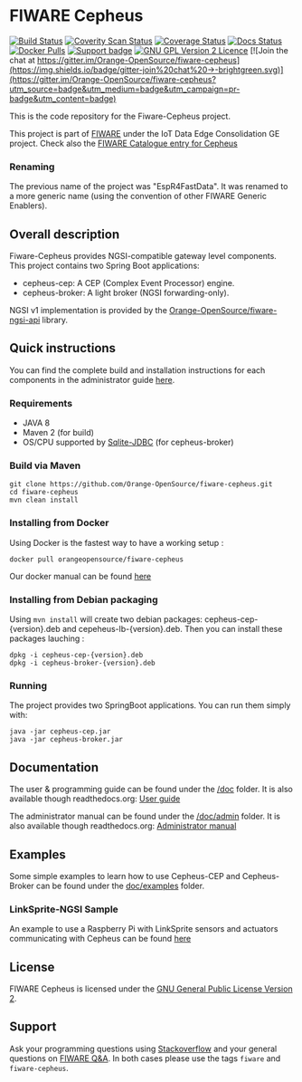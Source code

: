 # FIWARE Cepheus

[![Build Status](https://travis-ci.org/Orange-OpenSource/fiware-cepheus.svg?branch=master)](https://travis-ci.org/Orange-OpenSource/fiware-cepheus)
[![Coverity Scan Status](https://scan.coverity.com/projects/5913/badge.svg)](https://scan.coverity.com/projects/5913)
[![Coverage Status](https://coveralls.io/repos/Orange-OpenSource/fiware-cepheus/badge.svg?branch=master&service=github)](https://coveralls.io/github/Orange-OpenSource/fiware-cepheus?branch=master)
[![Docs Status](https://readthedocs.org/projects/fiware-cepheus/badge/?version=latest)](https://readthedocs.org/projects/fiware-cepheus/)
[![Docker Pulls](https://img.shields.io/badge/docker%20pulls-262%20MB-blue.svg)](https://hub.docker.com/r/orangeopensource/fiware-cepheus/)
[![Support badge]( https://img.shields.io/badge/support-sof-yellowgreen.svg)](http://stackoverflow.com/questions/tagged/fiware)
[![GNU GPL Version 2 Licence](http://img.shields.io/:license-gpl2-blue.svg)](LICENSE.txt)
[![Join the chat at https://gitter.im/Orange-OpenSource/fiware-cepheus](https://img.shields.io/badge/gitter-join%20chat%20→-brightgreen.svg)](https://gitter.im/Orange-OpenSource/fiware-cepheus?utm_source=badge&utm_medium=badge&utm_campaign=pr-badge&utm_content=badge)

This is the code repository for the Fiware-Cepheus project.

This project is part of [FIWARE](http://www.fiware.org) under the IoT Data Edge Consolidation GE project.
Check also the [FIWARE Catalogue entry for Cepheus](http://catalogue.fiware.org/enablers/iot-data-edge-consolidation-ge-cepheus)

### Renaming

The previous name of the project was "EspR4FastData".
It was renamed to a more generic name (using the convention of other FIWARE Generic Enablers).

## Overall description

Fiware-Cepheus provides NGSI-compatible gateway level components.
This project contains two Spring Boot applications:

* cepheus-cep: A CEP (Complex Event Processor) engine.
* cepheus-broker: A light broker (NGSI forwarding-only).

NGSI v1 implementation is provided by the [Orange-OpenSource/fiware-ngsi-api](https://github.com/Orange-OpenSource/fiware-ngsi-api) library.

## Quick instructions

You can find the complete build and installation instructions for each components in the administrator guide [here](doc/admin).

### Requirements

* JAVA 8
* Maven 2 (for build)
* OS/CPU supported by [Sqlite-JDBC](https://github.com/xerial/sqlite-jdbc) (for cepheus-broker)

### Build via Maven

    git clone https://github.com/Orange-OpenSource/fiware-cepheus.git
    cd fiware-cepheus
    mvn clean install

### Installing from Docker

Using Docker is the fastest way to have a working setup :

    docker pull orangeopensource/fiware-cepheus

Our docker manual can be found [here](docker/README.md)

### Installing from Debian packaging

Using `mvn install` will create two debian packages: cepheus-cep-{version}.deb and cepeheus-lb-{version}.deb.
Then you can install these packages lauching :

    dpkg -i cepheus-cep-{version}.deb
    dpkg -i cepheus-broker-{version}.deb

### Running

The project provides two SpringBoot applications. You can run them simply with:

    java -jar cepheus-cep.jar
    java -jar cepheus-broker.jar

## Documentation

The user & programming guide can be found under the [/doc](doc) folder.
It is also available though readthedocs.org: [User guide](http://fiware-cepheus.readthedocs.org/en/latest/)

The administrator manual can be found under the [/doc/admin](doc/admin) folder.
It is also available though readthedocs.org: [Administrator manual](http://fiware-cepheus.readthedocs.org/en/latest/)

## Examples

Some simple examples to learn how to use Cepheus-CEP and Cepheus-Broker can be found under the [doc/examples](doc/examples) folder.

### LinkSprite-NGSI Sample

An example to use a Raspberry Pi with LinkSprite sensors and actuators communicating with Cepheus can be found [here](https://github.com/Orange-OpenSource/fiware-cepheus/tree/linksprite-ngsi)

## License

FIWARE Cepheus is licensed under the [GNU General Public License Version 2](LICENSE.txt).

## Support

Ask your programming questions using [Stackoverflow](http://stackoverflow.com/questions/tagged/fiware) and your general questions on [FIWARE Q&A](https://ask.fiware.org/questions/).
In both cases please use the tags `fiware` and `fiware-cepheus`.
